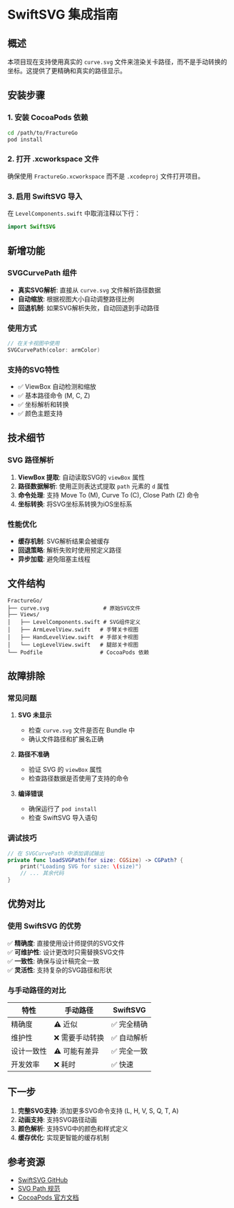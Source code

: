 # SwiftSVG 集成指南

## 概述

本项目现在支持使用真实的 `curve.svg` 文件来渲染关卡路径，而不是手动转换的坐标。这提供了更精确和真实的路径显示。

## 安装步骤

### 1. 安装 CocoaPods 依赖

```bash
cd /path/to/FractureGo
pod install
```

### 2. 打开 .xcworkspace 文件

确保使用 `FractureGo.xcworkspace` 而不是 `.xcodeproj` 文件打开项目。

### 3. 启用 SwiftSVG 导入

在 `LevelComponents.swift` 中取消注释以下行：

```swift
import SwiftSVG
```

## 新增功能

### SVGCurvePath 组件

- **真实SVG解析**: 直接从 `curve.svg` 文件解析路径数据
- **自动缩放**: 根据视图大小自动调整路径比例
- **回退机制**: 如果SVG解析失败，自动回退到手动路径

### 使用方式

```swift
// 在关卡视图中使用
SVGCurvePath(color: armColor)
```

### 支持的SVG特性

- ✅ ViewBox 自动检测和缩放
- ✅ 基本路径命令 (M, C, Z)
- ✅ 坐标解析和转换
- ✅ 颜色主题支持

## 技术细节

### SVG 路径解析

1. **ViewBox 提取**: 自动读取SVG的 `viewBox` 属性
2. **路径数据解析**: 使用正则表达式提取 `path` 元素的 `d` 属性
3. **命令处理**: 支持 Move To (M), Curve To (C), Close Path (Z) 命令
4. **坐标转换**: 将SVG坐标系转换为iOS坐标系

### 性能优化

- **缓存机制**: SVG解析结果会被缓存
- **回退策略**: 解析失败时使用预定义路径
- **异步加载**: 避免阻塞主线程

## 文件结构

```
FractureGo/
├── curve.svg                 # 原始SVG文件
├── Views/
│   ├── LevelComponents.swift # SVG组件定义
│   ├── ArmLevelView.swift   # 手臂关卡视图
│   ├── HandLevelView.swift  # 手部关卡视图
│   └── LegLevelView.swift   # 腿部关卡视图
└── Podfile                  # CocoaPods 依赖
```

## 故障排除

### 常见问题

1. **SVG 未显示**
   - 检查 `curve.svg` 文件是否在 Bundle 中
   - 确认文件路径和扩展名正确

2. **路径不准确**
   - 验证 SVG 的 `viewBox` 属性
   - 检查路径数据是否使用了支持的命令

3. **编译错误**
   - 确保运行了 `pod install`
   - 检查 SwiftSVG 导入语句

### 调试技巧

```swift
// 在 SVGCurvePath 中添加调试输出
private func loadSVGPath(for size: CGSize) -> CGPath? {
    print("Loading SVG for size: \(size)")
    // ... 其余代码
}
```

## 优势对比

### 使用 SwiftSVG 的优势

✅ **精确度**: 直接使用设计师提供的SVG文件  
✅ **可维护性**: 设计更改时只需替换SVG文件  
✅ **一致性**: 确保与设计稿完全一致  
✅ **灵活性**: 支持复杂的SVG路径和形状  

### 与手动路径的对比

| 特性 | 手动路径 | SwiftSVG |
|------|----------|----------|
| 精确度 | ⚠️ 近似 | ✅ 完全精确 |
| 维护性 | ❌ 需要手动转换 | ✅ 自动解析 |
| 设计一致性 | ⚠️ 可能有差异 | ✅ 完全一致 |
| 开发效率 | ❌ 耗时 | ✅ 快速 |

## 下一步

1. **完整SVG支持**: 添加更多SVG命令支持 (L, H, V, S, Q, T, A)
2. **动画支持**: 支持SVG路径动画
3. **颜色解析**: 支持SVG中的颜色和样式定义
4. **缓存优化**: 实现更智能的缓存机制

## 参考资源

- [SwiftSVG GitHub](https://github.com/mchoe/SwiftSVG)
- [SVG Path 规范](https://www.w3.org/TR/SVG/paths.html)
- [CocoaPods 官方文档](https://cocoapods.org/) 